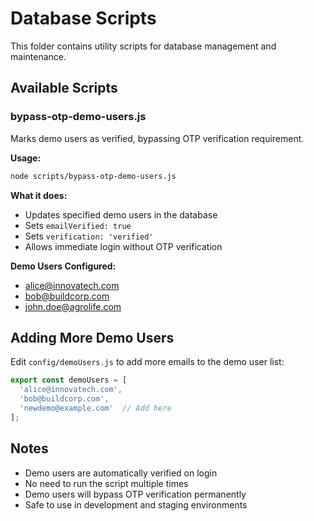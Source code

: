# Database Scripts

This folder contains utility scripts for database management and maintenance.

## Available Scripts

### bypass-otp-demo-users.js
Marks demo users as verified, bypassing OTP verification requirement.

**Usage:**
```bash
node scripts/bypass-otp-demo-users.js
```

**What it does:**
- Updates specified demo users in the database
- Sets `emailVerified: true`
- Sets `verification: 'verified'`
- Allows immediate login without OTP verification

**Demo Users Configured:**
- alice@innovatech.com
- bob@buildcorp.com
- john.doe@agrolife.com

## Adding More Demo Users

Edit `config/demoUsers.js` to add more emails to the demo user list:

```javascript
export const demoUsers = [
  'alice@innovatech.com',
  'bob@buildcorp.com',
  'newdemo@example.com'  // Add here
];
```

## Notes

- Demo users are automatically verified on login
- No need to run the script multiple times
- Demo users will bypass OTP verification permanently
- Safe to use in development and staging environments
